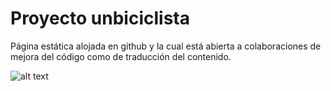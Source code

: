 # Proyecto unbiciclista
Página estática alojada en github y la cual está abierta a colaboraciones de mejora del código como de traducción del contenido.

![alt text](https://github.com/primerproyecto/unbiciclista/blob/gh-pages/images/unbiciclista.png "Logo Title Text 1")
